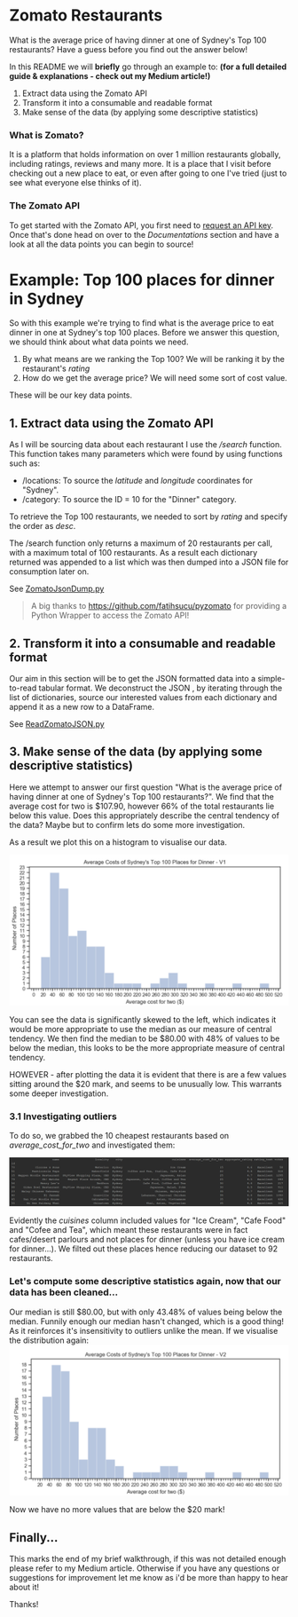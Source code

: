 
# Zomato Restaurants
What is the average price of having dinner at one of Sydney's Top 100 restaurants? Have a guess before you find out the answer below!

In this README we will **briefly** go through an example to: **(for a full detailed guide & explanations - check out my Medium article!)**
1. Extract data using the Zomato API
2. Transform it into a consumable and readable format
3. Make sense of the data (by applying some descriptive statistics)

### What is Zomato?
It is a platform that holds information on over 1 million restaurants globally, including ratings, reviews and many more. It is a place that I visit before checking out a new place to eat, or even after going to one I've tried (just to see what everyone else thinks of it).

### The Zomato API
To get started with the Zomato API, you first need to [request an API key](https://developers.zomato.com/api?lang=id). Once that's done head on over to the _Documentations_ section and have a look at all the data points you can begin to source!

# Example: Top 100 places for dinner in Sydney
So with this example we're trying to find what is the average price to eat dinner in one at Sydney's top 100 places. Before we answer this question, we should think about what data points we need.
1. By what means are we ranking the Top 100? We will be ranking it by the restaurant's _rating_
2. How do we get the average price? We will need some sort of cost value.

These will be our key data points.

## 1. Extract data using the Zomato API
As I will be sourcing data about each restaurant I use the _/search_ function. This function takes many parameters which were found by using functions such as:
* /locations: To source the _latitude_ and _longitude_ coordinates for "Sydney".
* /category: To source the ID = 10 for the "Dinner" category.

To retrieve the Top 100 restaurants, we needed to sort by _rating_ and specify the order as _desc_. 

The /search function only returns a maximum of 20 restaurants per call, with a maximum total of 100 restaurants. As a result each dictionary returned was appended to a list which was then dumped into a JSON file for consumption later on.

See [ZomatoJsonDump.py](https://github.com/trinhjorwe/zomato-restaurants/blob/master/ZomatoJsonDump.py)

> A big thanks to https://github.com/fatihsucu/pyzomato for providing a Python Wrapper to access the Zomato API!

## 2. Transform it into a consumable and readable format
Our aim in this section will be to get the JSON formatted data into a simple-to-read tabular format. We deconstruct the JSON , by iterating through the list of dictionaries, source our interested values from each dictionary and append it as a new row to a DataFrame.

See  [ReadZomatoJSON.py](https://github.com/trinhjorwe/zomato-restaurants/blob/master/ZomatoJsonDump.py)

## 3. Make sense of the data (by applying some descriptive statistics)
Here we attempt to answer our first question "What is the average price of having dinner at one of Sydney's Top 100 restaurants?". We find that the average cost for two is $107.90, however 66% of the total restaurants lie below this value.
Does this appropriately describe the central tendency of the data? Maybe but to confirm lets do some more investigation.

As a result we plot this on a histogram to visualise our data.

![Histogram V1](restaurants-histogramV1.PNG)

You can see the data is significantly skewed to the left, which indicates it would be more appropriate to use the median as our measure of central tendency. We then find the median to be $80.00 with 48% of values to be below the median, this looks to be the more appropriate measure of central tendency.

HOWEVER - after plotting the data it is evident that there is are a few values sitting around the $20 mark, and seems to be unusually low. This warrants some deeper investigation.

### 3.1 Investigating outliers
To do so, we grabbed the 10 cheapest restaurants based on _average_cost_for_two_ and investigated them:

![discarded-restaurants](discarded-restaurants.PNG)

Evidently the _cuisines_ column included values for "Ice Cream", "Cafe Food" and "Cofee and Tea", which meant these restaurants were in fact cafes/desert parlours and not places for dinner (unless you have ice cream for dinner...). We filted out these places hence reducing our dataset to 92 restaurants.

### Let's compute some descriptive statistics again, now that our data has been cleaned...
Our median is still $80.00, but with only 43.48% of values being below the median. Funnily enough our median hasn't changed, which is a good thing! As it reinforces it's insensitivity to outliers unlike the mean. If we visualise the distribution again:
![Histogram V2](restaurants-histogramV2.PNG)

Now we have no more values that are below the $20 mark!

## Finally...
This marks the end of my brief walkthrough, if this was not detailed enough please refer to my Medium article.
Otherwise if you have any questions or suggestions for improvement let me know as i'd be more than happy to hear about it!

Thanks!







